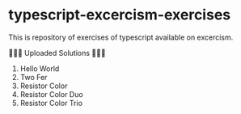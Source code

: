 # typescript-excercism-exercises
This is repository of exercises of typescript available on excercism.

🧑🏻‍💻 Uploaded Solutions 🧑🏻‍💻

1. Hello World
2. Two Fer
3. Resistor Color
4. Resistor Color Duo
5. Resistor Color Trio
